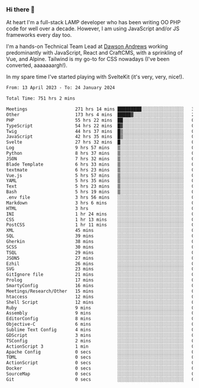 ### Hi there 👋

<!--
**JamesNock/JamesNock** is a ✨ _special_ ✨ repository because its `README.md` (this file) appears on your GitHub profile.

Here are some ideas to get you started:

- 🔭 I’m currently working on ...
- 🌱 I’m currently learning ...
- 👯 I’m looking to collaborate on ...
- 🤔 I’m looking for help with ...
- 💬 Ask me about ...
- 📫 How to reach me: ...
- 😄 Pronouns: ...
- ⚡ Fun fact: ...
-->
At heart I'm a full-stack LAMP developer who has been writing OO PHP code for well over a decade. However, I am using JavaScript and/or JS frameworks every day too.

I'm a hands-on Technical Team Lead at [Dawson Andrews](https://www.dawsonandrews.com/) working predominantly with JavaScript, React and CraftCMS, with a sprinkling of Vue, and Alpine. Tailwind is my go-to for CSS nowadays (I've been converted, aaaaaaargh!).

In my spare time I've started playing with SvelteKit (it's very, very, nice!).

<!--START_SECTION:waka-->

```txt
From: 13 April 2023 - To: 24 January 2024

Total Time: 751 hrs 2 mins

Meetings                  271 hrs 14 mins █████████░░░░░░░░░░░░░░░░   36.13 %
Other                     173 hrs 4 mins  █████▓░░░░░░░░░░░░░░░░░░░   23.05 %
PHP                       55 hrs 22 mins  ██░░░░░░░░░░░░░░░░░░░░░░░   07.37 %
TypeScript                54 hrs 22 mins  █▓░░░░░░░░░░░░░░░░░░░░░░░   07.24 %
Twig                      44 hrs 37 mins  █▒░░░░░░░░░░░░░░░░░░░░░░░   05.94 %
JavaScript                42 hrs 35 mins  █▒░░░░░░░░░░░░░░░░░░░░░░░   05.67 %
Svelte                    27 hrs 32 mins  █░░░░░░░░░░░░░░░░░░░░░░░░   03.67 %
Log                       9 hrs 57 mins   ▒░░░░░░░░░░░░░░░░░░░░░░░░   01.33 %
Python                    8 hrs 37 mins   ▒░░░░░░░░░░░░░░░░░░░░░░░░   01.15 %
JSON                      7 hrs 32 mins   ▒░░░░░░░░░░░░░░░░░░░░░░░░   01.00 %
Blade Template            6 hrs 33 mins   ▒░░░░░░░░░░░░░░░░░░░░░░░░   00.87 %
textmate                  6 hrs 23 mins   ▒░░░░░░░░░░░░░░░░░░░░░░░░   00.85 %
Vue.js                    5 hrs 57 mins   ▒░░░░░░░░░░░░░░░░░░░░░░░░   00.79 %
YAML                      5 hrs 35 mins   ▒░░░░░░░░░░░░░░░░░░░░░░░░   00.75 %
Text                      5 hrs 23 mins   ▒░░░░░░░░░░░░░░░░░░░░░░░░   00.72 %
Bash                      5 hrs 19 mins   ▒░░░░░░░░░░░░░░░░░░░░░░░░   00.71 %
.env file                 3 hrs 56 mins   ░░░░░░░░░░░░░░░░░░░░░░░░░   00.53 %
Markdown                  3 hrs 6 mins    ░░░░░░░░░░░░░░░░░░░░░░░░░   00.41 %
HTML                      3 hrs           ░░░░░░░░░░░░░░░░░░░░░░░░░   00.40 %
INI                       1 hr 24 mins    ░░░░░░░░░░░░░░░░░░░░░░░░░   00.19 %
CSS                       1 hr 13 mins    ░░░░░░░░░░░░░░░░░░░░░░░░░   00.16 %
PostCSS                   1 hr 11 mins    ░░░░░░░░░░░░░░░░░░░░░░░░░   00.16 %
XML                       45 mins         ░░░░░░░░░░░░░░░░░░░░░░░░░   00.10 %
SQL                       39 mins         ░░░░░░░░░░░░░░░░░░░░░░░░░   00.09 %
Gherkin                   38 mins         ░░░░░░░░░░░░░░░░░░░░░░░░░   00.09 %
SCSS                      30 mins         ░░░░░░░░░░░░░░░░░░░░░░░░░   00.07 %
TSQL                      29 mins         ░░░░░░░░░░░░░░░░░░░░░░░░░   00.07 %
JSON5                     27 mins         ░░░░░░░░░░░░░░░░░░░░░░░░░   00.06 %
Ezhil                     26 mins         ░░░░░░░░░░░░░░░░░░░░░░░░░   00.06 %
SVG                       23 mins         ░░░░░░░░░░░░░░░░░░░░░░░░░   00.05 %
GitIgnore file            21 mins         ░░░░░░░░░░░░░░░░░░░░░░░░░   00.05 %
Prolog                    17 mins         ░░░░░░░░░░░░░░░░░░░░░░░░░   00.04 %
SmartyConfig              16 mins         ░░░░░░░░░░░░░░░░░░░░░░░░░   00.04 %
Meetings/Research/Other   15 mins         ░░░░░░░░░░░░░░░░░░░░░░░░░   00.03 %
htaccess                  12 mins         ░░░░░░░░░░░░░░░░░░░░░░░░░   00.03 %
Shell Script              12 mins         ░░░░░░░░░░░░░░░░░░░░░░░░░   00.03 %
Ruby                      9 mins          ░░░░░░░░░░░░░░░░░░░░░░░░░   00.02 %
Assembly                  9 mins          ░░░░░░░░░░░░░░░░░░░░░░░░░   00.02 %
EditorConfig              8 mins          ░░░░░░░░░░░░░░░░░░░░░░░░░   00.02 %
Objective-C               6 mins          ░░░░░░░░░░░░░░░░░░░░░░░░░   00.02 %
Sublime Text Config       4 mins          ░░░░░░░░░░░░░░░░░░░░░░░░░   00.01 %
GDScript                  3 mins          ░░░░░░░░░░░░░░░░░░░░░░░░░   00.01 %
TSConfig                  2 mins          ░░░░░░░░░░░░░░░░░░░░░░░░░   00.01 %
ActionScript 3            1 min           ░░░░░░░░░░░░░░░░░░░░░░░░░   00.00 %
Apache Config             0 secs          ░░░░░░░░░░░░░░░░░░░░░░░░░   00.00 %
TOML                      0 secs          ░░░░░░░░░░░░░░░░░░░░░░░░░   00.00 %
ActionScript              0 secs          ░░░░░░░░░░░░░░░░░░░░░░░░░   00.00 %
Docker                    0 secs          ░░░░░░░░░░░░░░░░░░░░░░░░░   00.00 %
SourceMap                 0 secs          ░░░░░░░░░░░░░░░░░░░░░░░░░   00.00 %
Git                       0 secs          ░░░░░░░░░░░░░░░░░░░░░░░░░   00.00 %
```

<!--END_SECTION:waka-->
